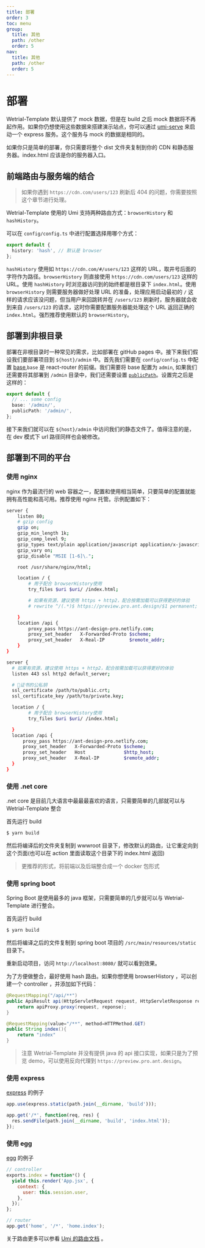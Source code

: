 ```yaml
---
title: 部署
order: 3
toc: menu
group:
  title: 其他
  path: /other
  order: 5
nav:
  title: 其他
  path: /other
  order: 5
---
```


# 部署

Wetrial-Template 默认提供了 mock 数据，但是在 build 之后 mock 数据将不再起作用。如果你仍想使用这些数据来搭建演示站点，你可以通过 [umi-serve](https://www.npmjs.com/package/umi-serve) 来启动一个 express 服务。这个服务与 mock 的数据是相同的。

如果你只是简单的部署，你只需要将整个 dist 文件夹复制到你的 CDN 和静态服务器。index.html 应该是你的服务器入口。

## 前端路由与服务端的结合

> 如果你遇到 `https://cdn.com/users/123` 刷新后 404 的问题，你需要按照这个章节进行处理。

Wetrial-Template 使用的 Umi 支持两种路由方式：`browserHistory` 和 `hashHistory`。

可以在 `config/config.ts` 中进行配置选择用哪个方式：

```ts | pure
export default {
  history: 'hash', // 默认是 browser
};
```

`hashHistory` 使用如 `https://cdn.com/#/users/123` 这样的 URL，取井号后面的字符作为路径。`browserHistory` 则直接使用 `https://cdn.com/users/123` 这样的 URL。使用 `hashHistory` 时浏览器访问到的始终都是根目录下 `index.html`。使用 `browserHistory` 则需要服务器做好处理 URL 的准备，处理应用启动最初的 `/` 这样的请求应该没问题，但当用户来回跳转并在 `/users/123` 刷新时，服务器就会收到来自 `/users/123` 的请求，这时你需要配置服务器能处理这个 URL 返回正确的 `index.html`。强烈推荐使用默认的 `browserHistory`。

## 部署到非根目录

部署在非根目录时一种常见的需求，比如部署在 gitHub pages 中。接下来我们假设我们要部署项目到 `${host}/admin` 中。首先我们需要在 `config/config.ts` 中配置 [base](https://umijs.org/zh/config/#base),`base` 是 react-router 的前缀。我们需要将 base 配置为 `admin`, 如果我们还需要将其部署到 `/admin` 目录中，我们还需要设置 [`publicPath`](https://umijs.org/zh/config/#publicpath)。设置完之后是这样的：

```ts | pure
export default {
  // ... some config
  base: '/admin/',
  publicPath: '/admin/',
};
```

接下来我们就可以在 `${host}/admin` 中访问我们的静态文件了。值得注意的是，在 dev 模式下 url 路径同样也会被修改。

## 部署到不同的平台

### 使用 nginx

nginx 作为最流行的 web 容器之一，配置和使用相当简单，只要简单的配置就能拥有高性能和高可用。推荐使用 nginx 托管。示例配置如下：

```bash
server {
    listen 80;
    # gzip config
    gzip on;
    gzip_min_length 1k;
    gzip_comp_level 9;
    gzip_types text/plain application/javascript application/x-javascript text/css application/xml text/javascript application/x-httpd-php image/jpeg image/gif image/png;
    gzip_vary on;
    gzip_disable "MSIE [1-6]\.";

    root /usr/share/nginx/html;

    location / {
        # 用于配合 browserHistory使用
        try_files $uri $uri/ /index.html;

        # 如果有资源，建议使用 https + http2，配合按需加载可以获得更好的体验
        # rewrite ^/(.*)$ https://preview.pro.ant.design/$1 permanent;

    }
    location /api {
        proxy_pass https://ant-design-pro.netlify.com;
        proxy_set_header   X-Forwarded-Proto $scheme;
        proxy_set_header   X-Real-IP         $remote_addr;
    }
}

server {
  # 如果有资源，建议使用 https + http2，配合按需加载可以获得更好的体验
  listen 443 ssl http2 default_server;

  # 证书的公私钥
  ssl_certificate /path/to/public.crt;
  ssl_certificate_key /path/to/private.key;

  location / {
        # 用于配合 browserHistory使用
        try_files $uri $uri/ /index.html;

  }
  location /api {
      proxy_pass https://ant-design-pro.netlify.com;
      proxy_set_header   X-Forwarded-Proto $scheme;
      proxy_set_header   Host              $http_host;
      proxy_set_header   X-Real-IP         $remote_addr;
  }
}
```

### 使用 .net core

.net core 是目前几大语言中最最最喜欢的语言，只需要简单的几部就可以与 Wetrial-Template 整合

首先运行 build

```bash
$ yarn build
```

然后将编译后的文件夹复制到 wwwroot 目录下，修改默认的路由，让它重定向到这个页面(也可以在 action 里面读取这个目录下的 index.html 返回)

> 更推荐的形式，将前端以及后端整合成一个 docker 包形式

### 使用 spring boot

Spring Boot 是使用最多的 java 框架，只需要简单的几步就可以与 Wetrial-Template 进行整合。

首先运行 build

```bash
$ yarn build
```

然后将编译之后的文件复制到 spring boot 项目的 `/src/main/resources/static` 目录下。

重新启动项目，访问 `http://localhost:8080/` 就可以看到效果。

为了方便做整合，最好使用 hash 路由。如果你想使用 browserHistory ，可以创建一个 controller ，并添加如下代码：

```java
@RequestMapping("/api/**")
public ApiResult api(HttpServletRequest request, HttpServletResponse response){
    return apiProxy.proxy(request, reponse);
}

@RequestMapping(value="/**", method=HTTPMethod.GET)
public String index(){
    return "index"
}
```

> 注意 Wetrial-Template 并没有提供 java 的 api 接口实现，如果只是为了预览 demo，可以使用反向代理到 `https://preview.pro.ant.design`。

### 使用 express

[express](http://expressjs.com/) 的例子

```javascript
app.use(express.static(path.join(__dirname, 'build')));

app.get('/*', function(req, res) {
  res.sendFile(path.join(__dirname, 'build', 'index.html'));
});
```

### 使用 egg

[egg](https://eggjs.org/) 的例子

```javascript
// controller
exports.index = function*() {
  yield this.render('App.jsx', {
    context: {
      user: this.session.user,
    },
  });
};

// router
app.get('home', '/*', 'home.index');
```

关于路由更多可以参看 [Umi 的路由文档](https://umijs.org/zh/guide/router.html) 。
